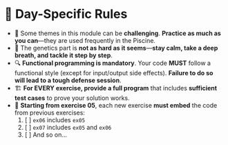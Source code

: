 # 📅 Day-Specific Rules

* 🧩 Some themes in this module can be **challenging**. **Practice as much as you can**—they are used frequently in the Piscine.
* 🧬 The genetics part is **not as hard as it seems**—**stay calm, take a deep breath, and tackle it step by step**.
* 🔍 **Functional programming is mandatory**. Your code **MUST** follow a functional style (except for input/output side effects). **Failure to do so will lead to a tough defense session**.
* 🏗️ **For EVERY exercise, provide a full program** that includes **sufficient test cases** to prove your solution works.
* 🔄 **Starting from exercise 05**, each new exercise **must embed** the code from previous exercises:
  1. [ ]  `ex06` includes `ex05`
  1. [ ]  `ex07` includes `ex05` and `ex06`
  1. [ ]  And so on...
